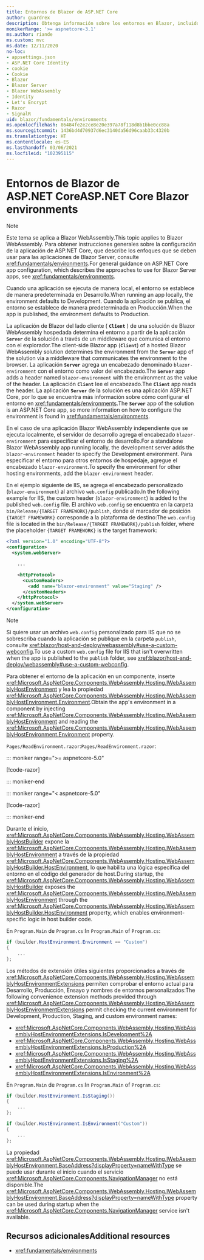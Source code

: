 ```yaml
---
title: Entornos de Blazor de ASP.NET Core
author: guardrex
description: Obtenga información sobre los entornos en Blazor, incluido cómo configurar el entorno de una aplicación Blazor WebAssembly.
monikerRange: '>= aspnetcore-3.1'
ms.author: riande
ms.custom: mvc
ms.date: 12/11/2020
no-loc:
- appsettings.json
- ASP.NET Core Identity
- cookie
- Cookie
- Blazor
- Blazor Server
- Blazor WebAssembly
- Identity
- Let's Encrypt
- Razor
- SignalR
uid: blazor/fundamentals/environments
ms.openlocfilehash: 86484fe2e2ce8e20e397a78f118d8b1bbe0cc88a
ms.sourcegitcommit: 1436bd4d70937d6ec3140da56d96caab33c4320b
ms.translationtype: HT
ms.contentlocale: es-ES
ms.lasthandoff: 03/06/2021
ms.locfileid: "102395115"
---
```

# <a name="aspnet-core-blazor-environments"></a><span data-ttu-id="8ea4b-103">Entornos de Blazor de ASP.NET Core</span><span class="sxs-lookup"><span data-stu-id="8ea4b-103">ASP.NET Core Blazor environments</span></span>

> [!NOTE]
> <span data-ttu-id="8ea4b-104">Este tema se aplica a Blazor WebAssembly.</span><span class="sxs-lookup"><span data-stu-id="8ea4b-104">This topic applies to Blazor WebAssembly.</span></span> <span data-ttu-id="8ea4b-105">Para obtener instrucciones generales sobre la configuración de la aplicación de ASP.NET Core, que describe los enfoques que se deben usar para las aplicaciones de Blazor Server, consulte <xref:fundamentals/environments>.</span><span class="sxs-lookup"><span data-stu-id="8ea4b-105">For general guidance on ASP.NET Core app configuration, which describes the approaches to use for Blazor Server apps, see <xref:fundamentals/environments>.</span></span>

<span data-ttu-id="8ea4b-106">Cuando una aplicación se ejecuta de manera local, el entorno se establece de manera predeterminada en Desarrollo.</span><span class="sxs-lookup"><span data-stu-id="8ea4b-106">When running an app locally, the environment defaults to Development.</span></span> <span data-ttu-id="8ea4b-107">Cuando la aplicación se publica, el entorno se establece de manera predeterminada en Producción.</span><span class="sxs-lookup"><span data-stu-id="8ea4b-107">When the app is published, the environment defaults to Production.</span></span>

<span data-ttu-id="8ea4b-108">La aplicación de Blazor del lado cliente ( **`Client`** ) de una solución de Blazor WebAssembly hospedada determina el entorno a partir de la aplicación **`Server`** de la solución a través de un middleware que comunica el entorno con el explorador.</span><span class="sxs-lookup"><span data-stu-id="8ea4b-108">The client-side Blazor app (**`Client`**) of a hosted Blazor WebAssembly solution determines the environment from the **`Server`** app of the solution via a middleware that communicates the environment to the browser.</span></span> <span data-ttu-id="8ea4b-109">La aplicación **`Server`** agrega un encabezado denominado `blazor-environment` con el entorno como valor del encabezado.</span><span class="sxs-lookup"><span data-stu-id="8ea4b-109">The **`Server`** app adds a header named `blazor-environment` with the environment as the value of the header.</span></span> <span data-ttu-id="8ea4b-110">La aplicación **`Client`** lee el encabezado.</span><span class="sxs-lookup"><span data-stu-id="8ea4b-110">The **`Client`** app reads the header.</span></span> <span data-ttu-id="8ea4b-111">La aplicación **`Server`** de la solución es una aplicación ASP.NET Core, por lo que se encuentra más información sobre cómo configurar el entorno en <xref:fundamentals/environments>.</span><span class="sxs-lookup"><span data-stu-id="8ea4b-111">The **`Server`** app of the solution is an ASP.NET Core app, so more information on how to configure the environment is found in <xref:fundamentals/environments>.</span></span>

<span data-ttu-id="8ea4b-112">En el caso de una aplicación Blazor WebAssembly independiente que se ejecuta localmente, el servidor de desarrollo agrega el encabezado `blazor-environment` para especificar el entorno de desarrollo.</span><span class="sxs-lookup"><span data-stu-id="8ea4b-112">For a standalone Blazor WebAssembly app running locally, the development server adds the `blazor-environment` header to specify the Development environment.</span></span> <span data-ttu-id="8ea4b-113">Para especificar el entorno para otros entornos de hospedaje, agregue el encabezado `blazor-environment`.</span><span class="sxs-lookup"><span data-stu-id="8ea4b-113">To specify the environment for other hosting environments, add the `blazor-environment` header.</span></span>

<span data-ttu-id="8ea4b-114">En el ejemplo siguiente de IIS, se agrega el encabezado personalizado (`blazor-environment`) al archivo `web.config` publicado.</span><span class="sxs-lookup"><span data-stu-id="8ea4b-114">In the following example for IIS, the custom header (`blazor-environment`) is added to the published `web.config` file.</span></span> <span data-ttu-id="8ea4b-115">El archivo `web.config` se encuentra en la carpeta `bin/Release/{TARGET FRAMEWORK}/publish`, donde el marcador de posición `{TARGET FRAMEWORK}` corresponde a la plataforma de destino:</span><span class="sxs-lookup"><span data-stu-id="8ea4b-115">The `web.config` file is located in the `bin/Release/{TARGET FRAMEWORK}/publish` folder, where the placeholder `{TARGET FRAMEWORK}` is the target framework:</span></span>

```xml
<?xml version="1.0" encoding="UTF-8"?>
<configuration>
  <system.webServer>

    ...

    <httpProtocol>
      <customHeaders>
        <add name="blazor-environment" value="Staging" />
      </customHeaders>
    </httpProtocol>
  </system.webServer>
</configuration>
```

> [!NOTE]
> <span data-ttu-id="8ea4b-116">Si quiere usar un archivo `web.config` personalizado para IIS que no se sobrescriba cuando la aplicación se publique en la carpeta `publish`, consulte <xref:blazor/host-and-deploy/webassembly#use-a-custom-webconfig>.</span><span class="sxs-lookup"><span data-stu-id="8ea4b-116">To use a custom `web.config` file for IIS that isn't overwritten when the app is published to the `publish` folder, see <xref:blazor/host-and-deploy/webassembly#use-a-custom-webconfig>.</span></span>

<span data-ttu-id="8ea4b-117">Para obtener el entorno de la aplicación en un componente, inserte <xref:Microsoft.AspNetCore.Components.WebAssembly.Hosting.IWebAssemblyHostEnvironment> y lea la propiedad <xref:Microsoft.AspNetCore.Components.WebAssembly.Hosting.IWebAssemblyHostEnvironment.Environment>.</span><span class="sxs-lookup"><span data-stu-id="8ea4b-117">Obtain the app's environment in a component by injecting <xref:Microsoft.AspNetCore.Components.WebAssembly.Hosting.IWebAssemblyHostEnvironment> and reading the <xref:Microsoft.AspNetCore.Components.WebAssembly.Hosting.IWebAssemblyHostEnvironment.Environment> property.</span></span>

<span data-ttu-id="8ea4b-118">`Pages/ReadEnvironment.razor`:</span><span class="sxs-lookup"><span data-stu-id="8ea4b-118">`Pages/ReadEnvironment.razor`:</span></span>

::: moniker range=">= aspnetcore-5.0"

[!code-razor[](~/blazor/common/samples/5.x/BlazorSample_WebAssembly/Pages/environments/ReadEnvironment.razor?highlight=3,7)]

::: moniker-end

::: moniker range="< aspnetcore-5.0"

[!code-razor[](~/blazor/common/samples/3.x/BlazorSample_WebAssembly/Pages/environments/ReadEnvironment.razor?highlight=3,7)]

::: moniker-end

<span data-ttu-id="8ea4b-119">Durante el inicio, <xref:Microsoft.AspNetCore.Components.WebAssembly.Hosting.WebAssemblyHostBuilder> expone la <xref:Microsoft.AspNetCore.Components.WebAssembly.Hosting.IWebAssemblyHostEnvironment> a través de la propiedad <xref:Microsoft.AspNetCore.Components.WebAssembly.Hosting.WebAssemblyHostBuilder.HostEnvironment>, lo que habilita una lógica específica del entorno en el código del generador de host.</span><span class="sxs-lookup"><span data-stu-id="8ea4b-119">During startup, the <xref:Microsoft.AspNetCore.Components.WebAssembly.Hosting.WebAssemblyHostBuilder> exposes the <xref:Microsoft.AspNetCore.Components.WebAssembly.Hosting.IWebAssemblyHostEnvironment> through the <xref:Microsoft.AspNetCore.Components.WebAssembly.Hosting.WebAssemblyHostBuilder.HostEnvironment> property, which enables environment-specific logic in host builder code.</span></span>

<span data-ttu-id="8ea4b-120">En `Program.Main` de `Program.cs`:</span><span class="sxs-lookup"><span data-stu-id="8ea4b-120">In `Program.Main` of `Program.cs`:</span></span>

```csharp
if (builder.HostEnvironment.Environment == "Custom")
{
    ...
};
```

<span data-ttu-id="8ea4b-121">Los métodos de extensión útiles siguientes proporcionados a través de <xref:Microsoft.AspNetCore.Components.WebAssembly.Hosting.WebAssemblyHostEnvironmentExtensions> permiten comprobar el entorno actual para Desarrollo, Producción, Ensayo y nombres de entornos personalizados:</span><span class="sxs-lookup"><span data-stu-id="8ea4b-121">The following convenience extension methods provided through <xref:Microsoft.AspNetCore.Components.WebAssembly.Hosting.WebAssemblyHostEnvironmentExtensions> permit checking the current environment for Development, Production, Staging, and custom environment names:</span></span>

* <xref:Microsoft.AspNetCore.Components.WebAssembly.Hosting.WebAssemblyHostEnvironmentExtensions.IsDevelopment%2A>
* <xref:Microsoft.AspNetCore.Components.WebAssembly.Hosting.WebAssemblyHostEnvironmentExtensions.IsProduction%2A>
* <xref:Microsoft.AspNetCore.Components.WebAssembly.Hosting.WebAssemblyHostEnvironmentExtensions.IsStaging%2A>
* <xref:Microsoft.AspNetCore.Components.WebAssembly.Hosting.WebAssemblyHostEnvironmentExtensions.IsEnvironment%2A>

<span data-ttu-id="8ea4b-122">En `Program.Main` de `Program.cs`:</span><span class="sxs-lookup"><span data-stu-id="8ea4b-122">In `Program.Main` of `Program.cs`:</span></span>

```csharp
if (builder.HostEnvironment.IsStaging())
{
    ...
};

if (builder.HostEnvironment.IsEnvironment("Custom"))
{
    ...
};
```

<span data-ttu-id="8ea4b-123">La propiedad <xref:Microsoft.AspNetCore.Components.WebAssembly.Hosting.IWebAssemblyHostEnvironment.BaseAddress?displayProperty=nameWithType> se puede usar durante el inicio cuando el servicio <xref:Microsoft.AspNetCore.Components.NavigationManager> no está disponible.</span><span class="sxs-lookup"><span data-stu-id="8ea4b-123">The <xref:Microsoft.AspNetCore.Components.WebAssembly.Hosting.IWebAssemblyHostEnvironment.BaseAddress?displayProperty=nameWithType> property can be used during startup when the <xref:Microsoft.AspNetCore.Components.NavigationManager> service isn't available.</span></span>

## <a name="additional-resources"></a><span data-ttu-id="8ea4b-124">Recursos adicionales</span><span class="sxs-lookup"><span data-stu-id="8ea4b-124">Additional resources</span></span>

* <xref:fundamentals/environments>
